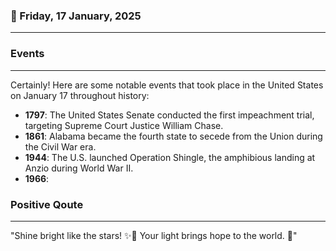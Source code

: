 ### 📅 Friday, 17 January, 2025
------
### Events
------
Certainly! Here are some notable events that took place in the United States on January 17 throughout history:

- **1797**: The United States Senate conducted the first impeachment trial, targeting Supreme Court Justice William Chase.
- **1861**: Alabama became the fourth state to secede from the Union during the Civil War era.
- **1944**: The U.S. launched Operation Shingle, the amphibious landing at Anzio during World War II.
- **1966**:
### Positive Qoute
------
"Shine bright like the stars! ✨🌟 Your light brings hope to the world. 💖"
